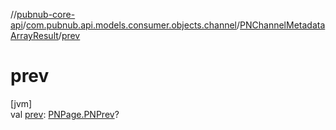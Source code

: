 //[pubnub-core-api](../../../index.md)/[com.pubnub.api.models.consumer.objects.channel](../index.md)/[PNChannelMetadataArrayResult](index.md)/[prev](prev.md)

# prev

[jvm]\
val [prev](prev.md): [PNPage.PNPrev](../../com.pubnub.api.models.consumer.objects/-p-n-page/-p-n-prev/index.md)?
